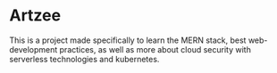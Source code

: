 # Artzee

This is a project made specifically to learn the MERN stack, best web-development practices, as well as more about cloud security with
serverless technologies and kubernetes.
